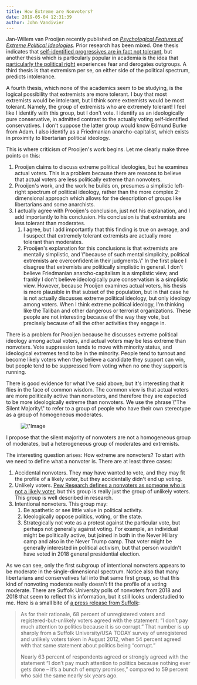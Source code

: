 ```yaml
---
title: How Extreme are Nonvoters?
date: 2019-05-04 12:31:39
author: John Vandivier
---
```




<!-- wp:paragraph -->
<p>Jan-Willem van Prooijen recently published on <em><a href=\"https://journals.sagepub.com/doi/full/10.1177/0963721418817755\">Psychological Features of Extreme Political Ideologies</a></em>. Prior research has been mixed. One thesis indicates that <a href=\"http://fortune.com/2016/12/19/social-media-election/\">self-identified progressives are in fact not tolerant</a>, but another thesis which is particularly popular in academia is the idea that <a href=\"https://journals.sagepub.com/doi/abs/10.1177/0146167215569706\">particularly the political right</a> experiences fear and derogates outgroups. A third thesis is that extremism per se, on either side of the political spectrum, predicts intolerance.</p>
<!-- /wp:paragraph -->

<!-- wp:paragraph -->
<p>A fourth thesis, which none of the academics seem to be studying, is the logical possibility that extremists are more tolerant. I buy that most extremists would be intolerant, but I think some extremists would be most tolerant. Namely, the group of extremists who are extremely tolerant! I feel like I identify with this group, but I don't vote. I identify as an ideologically pure conservative, in admitted contrast to the actually voting self-identified conservatives. I don't suppose the latter group would know Edmund Burke from Adam. I also identify as a Friedmanian anarcho-capitalist, which exists in proximity to libertarian political ideology.</p>
<!-- /wp:paragraph -->

<!-- wp:paragraph -->
<p>This is where criticism of Prooijen's work begins. Let me clearly make three points on this:</p>
<!-- /wp:paragraph -->

<!-- wp:list {\"ordered\":true} -->
<ol><li>Prooijen claims to discuss extreme political ideologies, but he examines actual voters. This is a problem because there are reasons to believe that actual voters are less politically extreme than nonvoters.</li><li>Prooijen's work, and the work he builds on, presumes a simplistic left-right spectrum of political ideology, rather than the more complex 2-dimensional approach which allows for the description of groups like libertarians and some anarchists.</li><li>I actually agree with Prooijen's conclusion, just not his explanation, and I add importantly to his conclusion. His conclusion is that extremists are less tolerant than moderates.<ol><li>I agree, but I add importantly that this finding is true on average, and I suspect that extremely tolerant extremists are actually more tolerant than moderates.</li><li>Prooijen's explanation for this conclusions is that extremists are mentally simplistic, and \"because of such mental simplicity, political extremists are overconfident in their judgments.\" In the first place I disagree that extremists are politically simplistic in general. I don't believe Friedmanian anarcho-capitalism is a simplistic view, and frankly I don't believe ideologically pure conservatism is a simplistic view. However, because Prooijen examines actual voters, his thesis is more plausible in that subset of the population, but in that case he is not actually discusses extreme political ideology, but only ideology among voters. When I think extreme political ideology, I'm thinking like the Taliban and other dangerous or terrorist organizations. These people are not interesting because of the way they vote, but precisely because of all the other activities they engage in.</li></ol></li></ol>
<!-- /wp:list -->

<!-- wp:paragraph -->
<p>There is a problem for Prooijen because he discusses extreme political ideology among actual voters, and actual voters may be less extreme than nonvoters. Vote suppression tends to move with minority status, and ideological extremes tend to be in the minority. People tend to turnout and become likely voters when they believe a candidate they support can win, but people tend to be suppressed from voting when no one they support is running.</p>
<!-- /wp:paragraph -->

<!-- wp:paragraph -->
<p>There is good evidence for what I've said above, but it's interesting that it flies in the face of common wisdom. The common view is that actual voters are more politically active than nonvoters, and therefore they are expected to be more ideologically extreme than nonvoters. We use the phrase \"The Silent Majority\" to refer to a group of people who have their own stereotype as a group of homogeneous moderates.</p>
<!-- /wp:paragraph -->

<!-- wp:image -->
<figure class=\"wp-block-image\"><img src=\"https://scontent-iad3-1.xx.fbcdn.net/v/t1.0-9/59554546_10218058446471605_7989186448177758208_n.jpg?_nc_cat=101&amp;_nc_ht=scontent-iad3-1.xx&amp;oh=4896c2ce72b81f8140a9be0a751281f9&amp;oe=5D612C94\" alt=\"Image may contain: text\"/></figure>
<!-- /wp:image -->

<!-- wp:paragraph -->
<p>I propose that the silent majority of nonvoters are not a homogeneous group of moderates, but a heterogeneous group of moderates and extremists.</p>
<!-- /wp:paragraph -->

<!-- wp:paragraph -->
<p>The interesting question arises: How extreme are nonvoters? To start with we need to define what a nonvoter is. There are at least three cases:</p>
<!-- /wp:paragraph -->

<!-- wp:list {\"ordered\":true} -->
<ol><li>Accidental nonvoters. They may have wanted to vote, and they may fit the profile of a likely voter, but they accidentally didn't end up voting.</li><li>Unlikely voters. <a href=\"https://www.pewresearch.org/2010/10/29/the-party-of-nonvoters/\">Pew Research defines a nonvoters as someone who is not a likely voter</a>, but this group is really just the group of unlikely voters. This group is well described in research.</li><li>Intentional nonvoters. This group may:<ol><li>Be apathetic or see little value in political activity.</li><li>Ideologically oppose politics, voting, or the state.</li><li>Strategically not vote as a protest against the particular vote, but perhaps not generally against voting. For example, an individual might be politically active, but joined in both in the Never Hillary camp and also in the Never Trump camp. That voter might be generally interested in political activism, but that person wouldn't have voted in 2018 general presidential election.</li></ol></li></ol>
<!-- /wp:list -->

<!-- wp:paragraph -->
<p>As we can see, only the first subgroup of intentional nonvoters appears to be moderate in the single-dimensional spectrum. Notice also that many libertarians and conservatives fall into that same first group, so that this kind of nonvoting moderate really doesn't fit the profile of a voting moderate. There are Suffolk University polls of nonvoters from 2018 and 2018 that seem to reflect this information, but it still looks understudied to me. Here is a small bite of <a href=\"https://www.suffolk.edu/news-features/news/2018/07/13/16/04/poll-non-voters-cite-corrupt-system-as-reason-for-opting-out\">a press release from Suffolk</a>:</p>
<!-- /wp:paragraph -->

<!-- wp:quote -->
<blockquote class=\"wp-block-quote\"><p>As for their rationale, 68 percent of unregistered voters and registered-but-unlikely voters agreed with the statement: “I don’t pay much attention to politics because it is so corrupt.” That number is up sharply from a Suffolk University/USA TODAY survey of unregistered and unlikely voters taken in August 2012, when 54 percent agreed with that same statement about politics being “corrupt.”</p><p>Nearly 63 percent of respondents agreed or strongly agreed with the statement “I don’t pay much attention to politics because nothing ever gets done – it’s a bunch of empty promises,” compared to 59 percent who said the same nearly six years ago.</p></blockquote>
<!-- /wp:quote -->